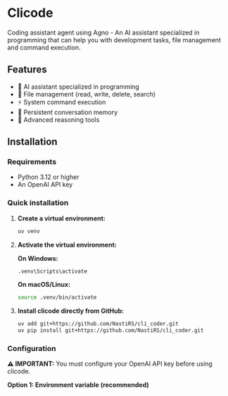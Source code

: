 # Clicode

Coding assistant agent using Agno - An AI assistant specialized in programming that can help you with development tasks, file management and command execution.

## Features

- 🤖 AI assistant specialized in programming
- 📁 File management (read, write, delete, search)
- ⚡ System command execution
- 💾 Persistent conversation memory
- 🔧 Advanced reasoning tools

## Installation

### Requirements
- Python 3.12 or higher
- An OpenAI API key

### Quick installation

1. **Create a virtual environment:**
   ```bash
   uv venv
   ```

2. **Activate the virtual environment:**
   
   **On Windows:**
   ```bash
   .venv\Scripts\activate
   ```
   
   **On macOS/Linux:**
   ```bash
   source .venv/bin/activate
   ```

3. **Install clicode directly from GitHub:**
   ```bash
   uv add git+https://github.com/NastiRS/cli_coder.git
   uv pip install git+https://github.com/NastiRS/cli_coder.git
   ```

### Configuration

**⚠️ IMPORTANT:** You must configure your OpenAI API key before using clicode.

**Option 1: Environment variable (recommended)**
